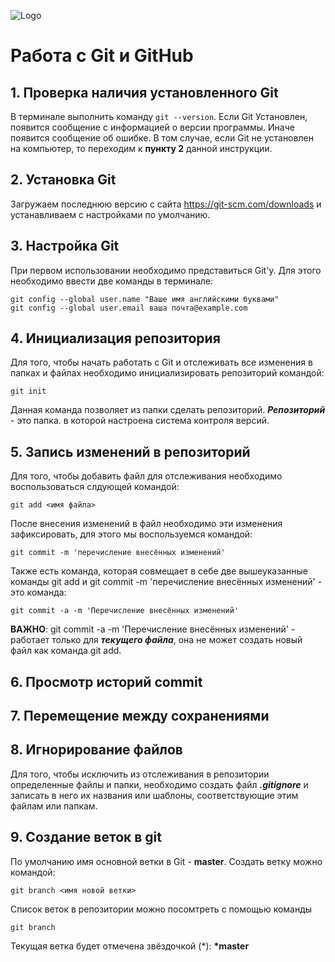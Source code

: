 ![Logo](Git-Logo-1788C.png)
# Работа с Git и GitHub

## 1. Проверка наличия установленного Git
В терминале выполнить команду `git --version`.
Если Git Установлен, появится сообщение с информацией о версии программы. Иначе появится сообщение об ошибке.
В том случае, если Git не установлен на компьютер, то переходим к **пункту 2** данной инструкции.

## 2. Установка Git
Загружаем последнюю версию с сайта
https://git-scm.com/downloads
и устанавливаем с настройками по умолчанию.

## 3. Настройка Git
При первом использовании необходимо представиться Git'у. Для этого необходимо ввести две команды в терминале:
```
git config --global user.name "Ваше имя английскими буквами"
git config --global user.email ваша почта@example.com
```

## 4. Инициализация репозитория
Для того, чтобы начать работать с Git и отслеживать все изменения в папках и файлах необходимо инициализировать репозиторий командой:
```
git init
```
Данная команда позволяет из папки сделать репозиторий. 
***Репозиторий*** - это папка. в которой настроена система контроля версий.

## 5. Запись изменений в репозиторий
Для того, чтобы добавить файл для отслеживания необходимо воспользоваться слдующей командой:
```
git add <имя файла>
```
После внесения изменений в файл необходимо эти изменения зафиксировать, для этого мы воспользуемся командой:
```
git commit -m 'перечисление внесённых изменений'
```
Также есть команда, которая совмещает в себе две вышеуказанные команды git add и git commit -m 'перечисление внесённых изменений' - это команда:
```
git commit -a -m 'Перечисление внесённых изменений'
```
**ВАЖНО**: git commit -a -m 'Перечисление внесённых изменений' - работает только для ***текущего файла***, она не может создать новый файл как команда git add.
## 6. Просмотр историй commit
## 7. Перемещение между сохранениями

## 8. Игнорирование файлов
Для того, чтобы исключить из отслеживания в репозитории определенные файлы и папки, необходимо создать файл ***.gitignore*** и записать в него их названия или шаблоны, соответствующие этим файлам или папкам. 

## 9. Создание веток в git
По умолчанию имя основной ветки в Git - **master**.
Создать ветку можно командой:
```
git branch <имя новой ветки>
```
Список веток в репозитории можно посомтреть с помощью команды
```
git branch
```
Текущая ветка будет отмечена звёздочкой (*): **\*master**